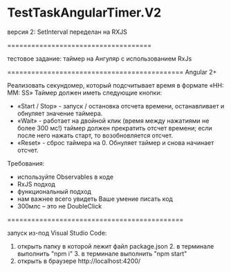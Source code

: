 # TestTaskAngularTimer.V2

версия 2: SetInterval переделан на RXJS

====================================

тестовое задание: таймер на Ангуляр с использованием RxJs

============================================
Angular 2+

Реализовать секундомер, который подсчитывает время в формате «HH: MM: SS»
Таймер должен иметь следующие кнопки:
* «Start / Stop» - запуск / остановка отсчета времени, останавливает и обнуляет значение таймера.
* «Wait» - работает на двойной клик (время между нажатиями не более 300 мс!) таймер должен прекратить отсчет времени; если после него нажать старт, то возобновляется отсчет.
* «Reset» - сброс таймера на 0.  Обнуляет таймер и снова начинает отсчет.

Требования:
 - используйте Observables в коде
 - RxJS подход
 - функциональный подход
 - нам важнее всего увидеть Ваше умение писать код
- 300млс – это не DoubleClick

============================================

запуск из-под Visual Studio Code:
1. открыть папку в которой лежит файл package.json
2. в терминале выполнить "npm i"
3. в терминале выполнить "npm start"  
4. открыть в браузере http://localhost:4200/

